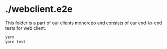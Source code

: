 # ./webclient.e2e

This folder is a part of our clients monorepo and consists of our end-to-end tests for web client.

```bash
yarn
yarn test
```
